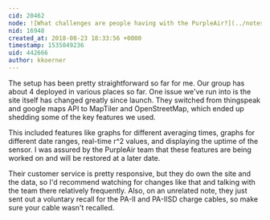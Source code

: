 ```yaml
---
cid: 20462
node: ![What challenges are people having with the PurpleAir?](../notes/jiteovien/08-17-2018/what-challenges-are-people-having-with-the-purpleair)
nid: 16948
created_at: 2018-08-23 18:33:56 +0000
timestamp: 1535049236
uid: 442666
author: kkoerner
---
```


The setup has been pretty straightforward so far for me. Our group has about 4 deployed in various places so far. One issue we've run into is the site itself has changed greatly since launch. They switched from thingspeak and google maps API to MapTiler and OpenStreetMap, which ended up shedding some of the key features we used. 

This included features like graphs for different averaging times, graphs for different date ranges, real-time r^2 values, and displaying the uptime of the sensor. I was assured by the PurpleAir team that these features are being worked on and will be restored at a later date. 

Their customer service is pretty responsive, but they do own the site and the data, so I'd recommend watching for changes like that and talking with the team there relatively frequently. Also, on an unrelated note, they just sent out a voluntary recall for the PA-II and PA-IISD charge cables, so make sure your cable wasn't recalled.